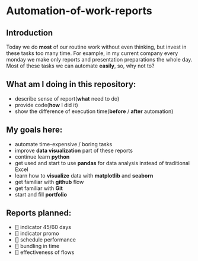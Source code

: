 # Automation-of-work-reports


## Introduction
Today we do __most__ of our routine work without even thinking,
but invest in these tasks too many time.
For example, in my current company every monday we make only reports
and presentation preparations the whole day.
Most of these tasks we can automate __easily__, so, why not to?


## What am I doing in this repository:
* describe sense of report(__what__ need to do)
* provide code(__how__ I did it)
* show the difference of execution time(__before__ / __after__ automation) 


## My goals here:
* automate time-expensive / boring tasks
* improve __data visualization__ part of these reports
* continue learn __python__
* get used and start to use __pandas__ for data analysis instead of
  traditional Excel
* learn how to __visualize__ data with __matplotlib__ and __seaborn__
* get familiar with __github__ flow
* get familiar with __Git__
* start and fill __portfolio__


## Reports planned:
- [] indicator 45/60 days
- [] indicator promo
- [] schedule performance
- [] bundling in time
- [] effectiveness of flows